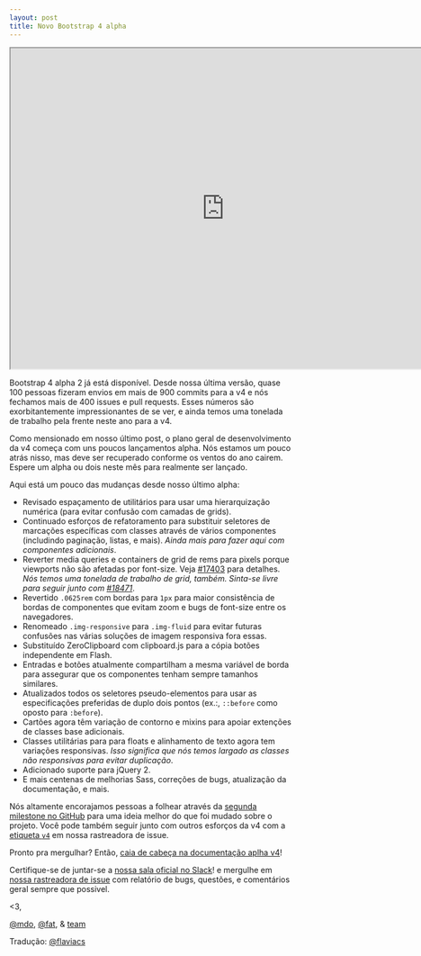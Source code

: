 ```yaml
---
layout: post
title: Novo Bootstrap 4 alpha
---
```


<div class="embed-responsive embed-responsive-16by9">
  <iframe class="embed-responsive-item" src="https://youtu.be/J_kokTee01k" width="760" height="570" allowfullscreen></iframe>
</div>

Bootstrap 4 alpha 2 já está disponível. Desde nossa última versão, quase 100 pessoas fizeram envios em mais de 900 commits para a v4 e nós fechamos mais de 400 issues e pull requests. Esses números são exorbitantemente impressionantes de se ver, e ainda temos uma tonelada de trabalho pela frente neste ano para a v4.

Como mensionado em nosso último post, o plano geral de desenvolvimento da v4 começa com uns poucos lançamentos alpha. Nós estamos um pouco atrás nisso, mas deve ser recuperado conforme os ventos do ano cairem. Espere um alpha ou dois neste mês para realmente ser lançado.

Aqui está um pouco das mudanças desde nosso último alpha:

- Revisado espaçamento de utilitários para usar uma hierarquização numérica (para evitar confusão com camadas de grids).
- Continuado esforços de refatoramento para substituir seletores de marcações específicas com classes através de vários componentes (includindo paginação, listas, e mais). *Ainda mais para fazer aqui com componentes adicionais*.
- Reverter media queries e containers de grid de rems para pixels porque viewports não são afetadas por font-size. Veja [#17403](https://github.com/twbs/bootstrap/pull/17403) para detalhes. *Nós temos uma tonelada de trabalho de grid, também. Sinta-se livre para seguir junto com [#18471](https://github.com/twbs/bootstrap/issues/18471)*.
- Revertido <code>.0625rem</code> com bordas para <code>1px</code> para maior consistência de  bordas de componentes que evitam zoom e bugs de font-size entre os navegadores.
- Renomeado <code>.img-responsive</code> para <code>.img-fluid</code> para evitar futuras confusões nas várias soluções de imagem responsiva fora essas.
- Substituído ZeroClipboard com clipboard.js para a cópia botões independente em Flash.
- Entradas e botões atualmente compartilham a mesma variável de borda para assegurar que os componentes tenham sempre tamanhos similares.
- Atualizados todos os seletores pseudo-elementos para usar as especificações preferidas de duplo dois pontos (ex.:, <code>::before</code> como oposto para <code>:before</code>).
- Cartões agora têm variação de contorno e mixins para apoiar extenções de classes base adicionais.
- Classes utilitárias para para floats e alinhamento de texto agora tem variações responsivas. *Isso significa que nós temos largado as classes não responsivas para evitar duplicação*.
- Adicionado suporte para jQuery 2.
- E mais centenas de melhorias Sass, correções de bugs, atualização da documentação, e mais.

Nós altamente encorajamos pessoas a folhear através da [segunda milestone no GitHub](https://github.com/twbs/bootstrap/issues?q=milestone%3Av4.0.0-alpha.2+is%3Aclosed) para uma ideia melhor do que foi mudado sobre o projeto. Você pode também seguir junto com outros esforços da v4 com a [etiqueta <code>v4</code>](https://github.com/twbs/bootstrap/labels/v4) em nossa rastreadora de issue.

Pronto pra mergulhar? Então, [caia de cabeça na documentação aplha v4](http://v4-alpha.getbootstrap.com/)!

Certifique-se de juntar-se a [nossa sala oficial no Slack](https://bootstrap-slack.herokuapp.com/)! e mergulhe em [nossa rastreadora de issue](https://github.com/twbs/bootstrap/issues/) com relatório de bugs, questões, e comentários geral sempre que possivel.

<3,

[@mdo](https://twitter.com/mdo), [@fat](https://twitter.com/fat), & [team](https://github.com/twbs)

Tradução: [@flaviacs](https://github.com/flaviacs)